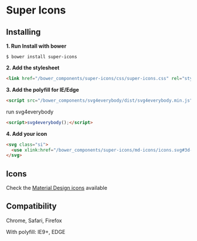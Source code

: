 # Super Icons

## Installing

**1. Run Install with bower**

```
$ bower install super-icons
```

**2. Add the stylesheet**

```html
<link href="/bower_components/super-icons/css/super-icons.css" rel="stylesheet">
```

**3. Add the polyfill for IE/Edge**

```html
<script src="/bower_components/svg4everybody/dist/svg4everybody.min.js"></script>
```

run svg4everybody

```html
<script>svg4everybody();</script>
```

**4. Add your icon**

```html
<svg class="si">
  <use xlink:href="/bower_components/super-icons/md-icons/icons.svg#3d-rotation"></use>
</svg>
```

## Icons

Check the [Material Design icons](https://elements.polymer-project.org/elements/iron-icons?view=demo:demo/index.html&active=iron-icons) available

## Compatibility

Chrome, Safari, Firefox

With polyfill: IE9+, EDGE
